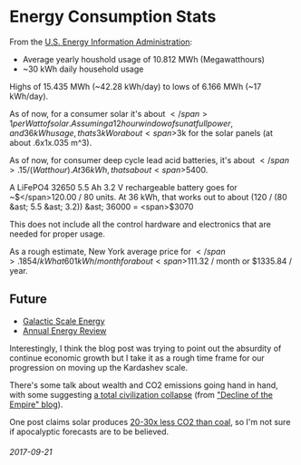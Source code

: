 Energy Consumption Stats
===

From the [U.S. Energy Information Administration](https://www.eia.gov/tools/faqs/faq.php?id=97&t=3):

* Average yearly houshold usage of 10.812 MWh (Megawatthours)
* ~30 kWh daily household usage

Highs of 15.435 MWh (~42.28 kWh/day) to lows of 6.166 MWh (~17 kWh/day).

As of now, for a consumer solar it's about <span>$</span>1 per Watt of solar.
Assuming a 12 hour window of sun at full power, and 36 kWh usage, thats 3 kW or
about <span>$</span>3k for the solar panels (at about .6x1x.035 m^3).

As of now, for consumer deep cycle lead acid batteries, it's about <span>$</span>.15 / (Watt hour).
At 36 kWh, thats about <span>$</span>5400.

A LiFePO4 32650 5.5 Ah 3.2 V rechargeable battery goes for ~<span>$</span>120.00 / 80 units.
At 36 kWh, that works out to about (120 / (80 &ast; 5.5 &ast; 3.2)) &ast; 36000 = <span>$</span>3070

This does not include all the control hardware and electronics that are needed
for proper usage.

As a rough estimate, New York average price for <span>$</span>.1854 / kWh at 601 kWh / month
for about <span>$</span>111.32 / month or <span>$</span>1335.84 / year.

Future
---

* [Galactic Scale Energy](https://dothemath.ucsd.edu/2011/07/galactic-scale-energy/)
* [Annual Energy Review](https://www.eia.gov/totalenergy/data/annual/index.php)

Interestingly, I think the blog post was trying to point out the absurdity of
continue economic growth but I take it as a rough time frame for our progression
on moving up the Kardashev scale.

There's some talk about wealth and CO2 emissions going hand in hand, with
some suggesting [a total civilization collapse](https://www.earth-syst-dynam.net/3/1/2012/esd-3-1-2012.html) (from ["Decline of the Empire" blog](http://www.declineoftheempire.com/2012/01/wealth-and-energy-consumption-are-inseparable.html)).

One post claims solar produces [20-30x less CO2 than coal](https://www.mnn.com/green-tech/research-innovations/blogs/how-much-co2-does-one-solar-panel-create),
so I'm not sure if apocalyptic forecasts are to be believed.

###### 2017-09-21
